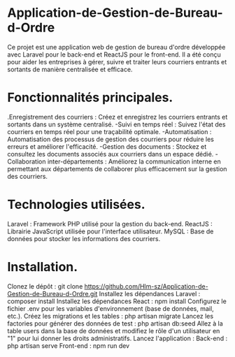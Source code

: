 # Application-de-Gestion-de-Bureau-d-Ordre
Ce projet est une application web de gestion de bureau d'ordre développée avec Laravel pour le back-end et ReactJS pour le front-end. Il a été conçu pour aider les entreprises à gérer, suivre et traiter leurs courriers entrants et sortants de manière centralisée et efficace.

# Fonctionnalités principales.
 .Enregistrement des courriers : Créez et enregistrez les courriers entrants et sortants dans un système centralisé.
 -Suivi en temps réel : Suivez l'état des courriers en temps réel pour une traçabilité optimale.
 -Automatisation : Automatisation des processus de gestion des courriers pour réduire les erreurs et améliorer l'efficacité.
 -Gestion des documents : Stockez et consultez les documents associés aux courriers dans un espace dédié.
 -Collaboration inter-départements : Améliorez la communication interne en permettant aux départements de collaborer plus efficacement 
  sur la gestion des courriers.
 
# Technologies utilisées.
Laravel : Framework PHP utilisé pour la gestion du back-end.
ReactJS : Librairie JavaScript utilisée pour l'interface utilisateur.
MySQL : Base de données pour stocker les informations des courriers.

# Installation.
 Clonez le dépôt : git clone https://github.com/Hlm-sz/Application-de-Gestion-de-Bureau-d-Ordre.git
 Installez les dépendances Laravel : composer install
 Installez les dépendances React : npm install
 Configurez le fichier .env pour les variables d'environnement (base de données, mail, etc.).
 Créez les migrations et les tables : php artisan migrate
 Lancez les factories pour générer des données de test : php artisan db:seed
 Allez à la table users dans la base de données et modifiez le rôle d'un utilisateur en "1" pour lui donner les droits administratifs.
 Lancez l'application :
 Back-end : php artisan serve
 Front-end : npm run dev


